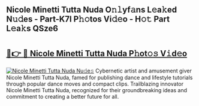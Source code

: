 ## Nicole Minetti Tutta Nuda O𝚗𝚕yf𝚊ns L𝚎a𝚔ed N𝚞𝚍es - Part-K7I P𝚑𝚘tos Vi𝚍𝚎o - H𝚘𝚝 Part L𝚎a𝚔s QSze6

# <h2><a href="http://kfdyeyk.oniu.top/?m=Nicole+Minetti+Tutta+Nuda">🔗👉 🔴 Nicole Minetti Tutta Nuda P𝚑ot𝚘𝚜 V𝚒d𝚎o</a></h2>

[![Nicole Minetti Tutta Nuda Nu𝚍e𝚜](https://i.imgur.com/0qMVB7G.gif)](http://kfdyeyk.oniu.top/?m=Nicole+Minetti+Tutta+Nuda)
Cybernetic artist and amusement giver Nicole Minetti Tutta Nuda, famed for publishing dance and lifestyle tutorials through popular dance moves and compact clips. Trailblazing innovator Nicole Minetti Tutta Nuda, recognized for their groundbreaking ideas and commitment to creating a better future for all.  
